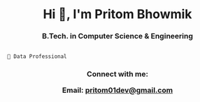 <h1 align="center">Hi 👋, I'm Pritom Bhowmik</h1>
<h3 align="center"> B.Tech. in Computer Science & Engineering </h3>

                        
                        
                                                                             🔭 Data Professional



<h3 align="center">Connect with me:

Email: pritom01dev@gmail.com </h3>
<p align="center">
</p>








